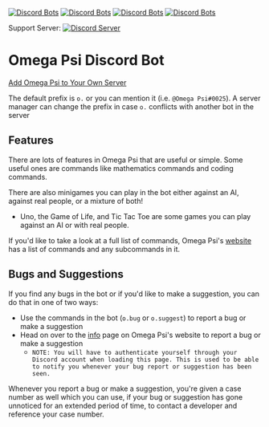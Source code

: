 [![Discord Bots](https://top.gg/api/widget/owner/535587516816949248.svg)](https://discordbots.org/bot/535587516816949248)
[![Discord Bots](https://top.gg/api/widget/status/535587516816949248.svg)](https://discordbots.org/bot/535587516816949248)
[![Discord Bots](https://top.gg/api/widget/servers/535587516816949248.svg)](https://discordbots.org/bot/535587516816949248)
[![Discord Bots](https://top.gg/api/widget/lib/535587516816949248.svg)](https://discordbots.org/bot/535587516816949248)

Support Server: [![Discord Server](https://img.shields.io/discord/521185038969208850.svg)](https://discord.gg/W8yVrHt)

Omega Psi Discord Bot
===
[Add Omega Psi to Your Own Server](https://discordapp.com/oauth2/authorize?client_id=535587516816949248&scope=bot&permissions=519232)

The default prefix is `o.` or you can mention it (i.e. `@Omega Psi#0025`). A server manager can change the prefix in case `o.` conflicts with another bot in the server

## Features
There are lots of features in Omega Psi that are useful or simple. Some useful ones are commands like
mathematics commands and coding commands.

There are also minigames you can play in the bot either against an AI, against real people, or a mixture of both!
 * Uno, the Game of Life, and Tic Tac Toe are some games you can play against an AI or with real people.

If you'd like to take a look at a full list of commands, Omega Psi's [website](https://omegapsi.fellowhashbrown.com)
has a list of commands and any subcommands in it.

## Bugs and Suggestions

If you find any bugs in the bot or if you'd like to make a suggestion, you can do that in one of two ways:
 * Use the commands in the bot (`o.bug` or `o.suggest`) to report a bug or make a suggestion
 * Head on over to the [info](https://omegapsi.fellowhashbrown.com/info) page on Omega Psi's website to report a bug or make a suggestion
    * `NOTE: You will have to authenticate yourself through your Discord account when loading this page. This is used to be able
    to notify you whenever your bug report or suggestion has been seen.`

Whenever you report a bug or make a suggestion, you're given a case number as well which you can use, if your bug or suggestion has gone unnoticed for
an extended period of time, to contact a developer and reference your case number.
